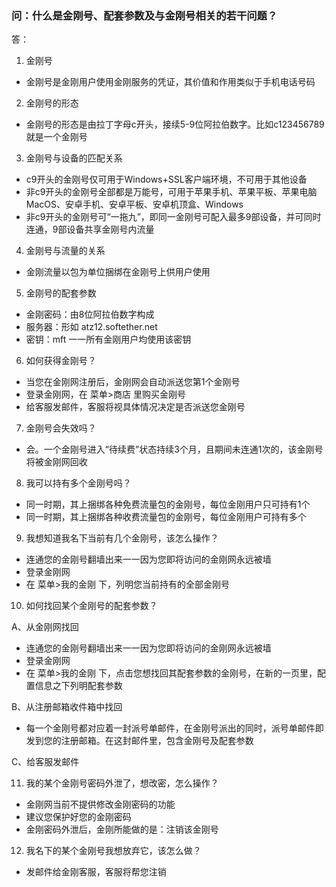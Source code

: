 ### 问：什么是金刚号、配套参数及与金刚号相关的若干问题？
答：
1. 金刚号
- 金刚号是金刚用户使用金刚服务的凭证，其价值和作用类似于手机电话号码

2. 金刚号的形态
- 金刚号的形态是由拉丁字母c开头，接续5-9位阿拉伯数字。比如c123456789就是一个金刚号

3. 金刚号与设备的匹配关系
- c9开头的金刚号仅可用于Windows+SSL客户端环境，不可用于其他设备
- 非c9开头的金刚号全部都是万能号，可用于苹果手机、苹果平板、苹果电脑MacOS、安卓手机、安卓平板、安卓机顶盒、Windows
- 非c9开头的金刚号可“一拖九”，即同一金刚号可配入最多9部设备，并可同时连通，9部设备共享金刚号内流量

4. 金刚号与流量的关系
- 金刚流量以包为单位捆绑在金刚号上供用户使用

5. 金刚号的配套参数
- 金刚密码：由8位阿拉伯数字构成
- 服务器：形如 atz12.softether.net
- 密钥：mft 一一所有金刚用户均使用该密钥

6. 如何获得金刚号？
- 当您在金刚网注册后，金刚网会自动派送您第1个金刚号
- 登录金刚网，在 菜单>商店 里购买金刚号
- 给客服发邮件，客服将视具体情况决定是否派送您金刚号

7. 金刚号会失效吗？
- 会。一个金刚号进入“待续费”状态持续3个月，且期间未连通1次的，该金刚号将被金刚网回收

8. 我可以持有多个金刚号吗？
- 同一时期，其上捆绑各种免费流量包的金刚号，每位金刚用户只可持有1个
- 同一时期，其上捆绑各种收费流量包的金刚号，每位金刚用户可持有多个

9. 我想知道我名下当前有几个金刚号，该怎么操作？
- 连通您的金刚号翻墙出来一一因为您即将访问的金刚网永远被墙
- 登录金刚网
- 在 菜单>我的金刚 下，列明您当前持有的全部金刚号

10. 如何找回某个金刚号的配套参数？

A、从金刚网找回

- 连通您的金刚号翻墙出来一一因为您即将访问的金刚网永远被墙
- 登录金刚网
- 在 菜单>我的金刚 下，点击您想找回其配套参数的金刚号，在新的一页里，配置信息之下列明配套参数

B、从注册邮箱收件箱中找回

- 每一个金刚号都对应着一封派号单邮件，在金刚号派出的同时，派号单邮件即发到您的注册邮箱。在这封邮件里，包含金刚号及配套参数

C、给客服发邮件

11. 我的某个金刚号密码外泄了，想改密，怎么操作？

- 金刚网当前不提供修改金刚密码的功能
- 建议您保护好您的金刚密码
- 金刚密码外泄后，金刚所能做的是：注销该金刚号

12. 我名下的某个金刚号我想放弃它，该怎么做？

- 发邮件给金刚客服，客服将帮您注销

